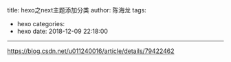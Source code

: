 title: hexo之next主题添加分类
author: 陈海龙
tags:
  - hexo
categories:
  - hexo
date: 2018-12-09 22:18:00
---
https://blog.csdn.net/u011240016/article/details/79422462